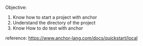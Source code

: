 Objective:
1. Know how to start a project with anchor 
2. Understand the directory of the project 
3. Know How to do test with anchor 

reference: https://www.anchor-lang.com/docs/quickstart/local

